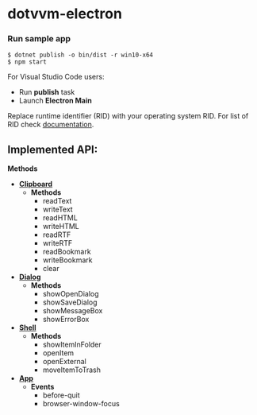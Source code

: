# dotvvm-electron

### Run sample app
```
$ dotnet publish -o bin/dist -r win10-x64 
$ npm start
```
For Visual Studio Code users:
+ Run **publish** task
+ Launch **Electron Main**

Replace runtime identifier (RID) with your operating system RID. For list of RID check [documentation](https://docs.microsoft.com/en-us/dotnet/core/rid-catalog).

## Implemented API:
**Methods**
* **[Clipboard](https://electron.atom.io/docs/api/clipboard/)**
  * **Methods**
    * readText
    * writeText
    * readHTML
    * writeHTML
    * readRTF
    * writeRTF
    * readBookmark
    * writeBookmark
    * clear
* **[Dialog](https://electron.atom.io/docs/api/dialog/)**
  * **Methods**
    * showOpenDialog
    * showSaveDialog
    * showMessageBox
    * showErrorBox
* **[Shell](https://electron.atom.io/docs/api/shell/)**
  * **Methods**
    * showItemInFolder
    * openItem
    * openExternal
    * moveItemToTrash
* **[App](https://electron.atom.io/docs/api/app/)**
  * **Events**
    * before-quit
    * browser-window-focus

    
